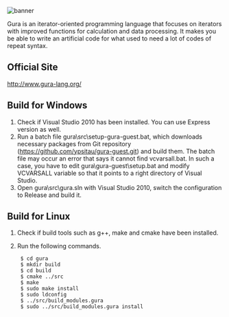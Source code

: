 ![banner](http://jxg.github.com/gura/images/banner.png)

Gura is an iterator-oriented programming language
that focuses on iterators with improved functions
for calculation and data processing.
It makes you be able to write an artificial code
for what used to need a lot of codes of repeat syntax.

Official Site
-------------
http://www.gura-lang.org/

Build for Windows
-----------------
1. Check if Visual Studio 2010 has been installed. You can use Express version as well.
2. Run a batch file gura\src\setup-gura-guest.bat, which downloads necessary packages
   from Git repository (https://github.com/ypsitau/gura-guest.git) and build them.
   The batch file may occur an error that says it cannot find vcvarsall.bat.
   In such a case, you have to edit gura\gura-guest\setup.bat
   and modify VCVARSALL variable so that it points to a right directory of Visual Studio.
3. Open gura\src\gura.sln with Visual Studio 2010, switch the configuration to Release
   and build it.

Build for Linux
-----------------
1. Check if build tools such as g++, make and cmake have been installed.
2. Run the following commands.

        $ cd gura
        $ mkdir build
        $ cd build
        $ cmake ../src
        $ make
        $ sudo make install
        $ sudo ldconfig
        $ ../src/build_modules.gura
        $ sudo ../src/build_modules.gura install
